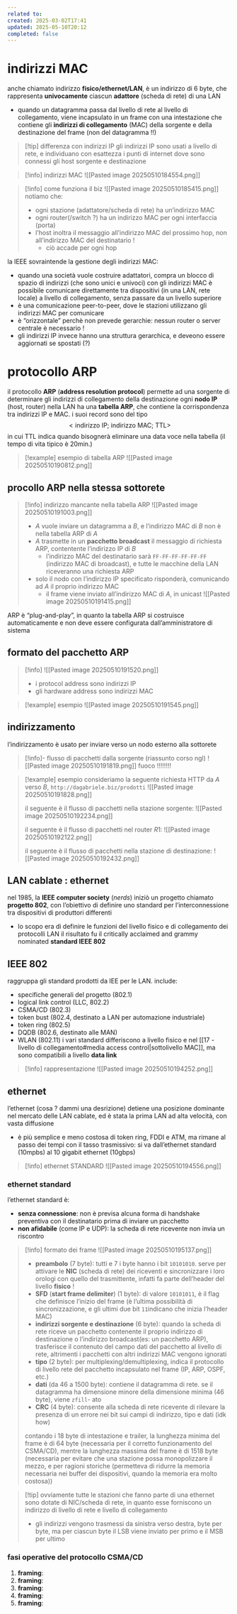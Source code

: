 ```yaml
---
related to: 
created: 2025-03-02T17:41
updated: 2025-05-10T20:12
completed: false
---
```

# indirizzi MAC
anche chiamato indirizzo **fisico/ethernet/LAN**, è un indirizzo di 6 byte, che rappresenta **univocamente** ciascun **adattore** (scheda di rete) di una LAN
- quando un datagramma passa dal livello di rete al livello di collegamento, viene incapsulato in un frame con una intestazione che contiene gli **indirizzi di collegamento** (MAC) della sorgente e della destinazione del frame (non del datagramma !!)
>[!tip] differenza con indirizzi IP
gli indirizzi IP sono usati a livello di rete, e individuano con esattezza i punti di internet dove sono connessi gli host sorgente e destinazione

>[!info] indirizzi MAC
![[Pasted image 20250510184554.png]]

>[!info] come funziona il biz
![[Pasted image 20250510185415.png]]
notiamo che:
>- ogni stazione (adattatore/scheda di rete) ha un’indirizzo MAC
>- ogni router(/switch ?) ha un indirizzo MAC per ogni interfaccia (porta)
>- l’host inoltra il messaggio all’indirizzo MAC del prossimo hop, non all’indirizzo MAC del destinatario !
>	- ciò accade per ogni hop

la IEEE sovraintende la gestione degli indirizzi MAC:
- quando una società vuole costruire adattatori, compra un blocco di spazio di indirizzi (che sono unici e univoci)
con gli indirizzi MAC è possibile comunicare direttamente tra dispositivi (in una LAN, rete locale) a livello di collegamento, senza passare da un livello superiore
- è una comunicazione peer-to-peer, dove le stazioni utilizzano gli indirizzi MAC per comunicare
- è “orizzontale” perchè non prevede gerarchie: nessun router o server centrale è necessario !
- gli indirizzi IP invece hanno una struttura gerarchica, e deveono essere aggiornati se spostati (?)
# protocollo ARP
il protocollo **ARP** (**address resolution protocol**) permette ad una sorgente di determinare gli indirizzi di collegamento della destinazione
ogni **nodo IP**  (host, router) nella LAN ha una **tabella ARP**, che contiene la corrispondenza tra indirizzi IP e MAC. i suoi record sono del tipo
$$
<\text{indirizzo IP; indirizzo MAC; TTL}>
$$
in cui $\text{TTL}$ indica quando bisognerà eliminare una data voce nella tabella (il tempo di vita tipico è 20min.)
>[!example] esempio di tabella ARP
![[Pasted image 20250510190812.png]]

## procollo ARP nella stessa sottorete
>[!info] indirizzo mancante nella tabella ARP
![[Pasted image 20250510191003.png]]
>- $A$ vuole inviare un datagramma a $B$, e l’indirizzo MAC di $B$ non è nella tabella ARP di $A$
>- $A$ trasmette in un **pacchetto broadcast** il messaggio di richiesta ARP, contentente l’indirizzo IP di $B$
>	- l’indirizzo MAC del destinatario sarà `FF-FF-FF-FF-FF-FF` (indirizzo MAC di broadcast), e tutte le macchine della LAN riceveranno una richiesta ARP
> - solo il nodo con l’indirizzo IP specificato risponderà, comunicando ad $A$ il proprio indirizzo MAC
> 	- il frame viene inviato all’indirizzo MAC di $A$, in unicast
![[Pasted image 20250510191415.png]]

ARP è “plug-and-play”, in quanto la tabella ARP si costruisce automaticamente e non deve essere configurata dall’amministratore di sistema 
## formato del pacchetto ARP
>[!info]
>![[Pasted image 20250510191520.png]]
> - i protocol address sono indirizzi IP
> - gli hardware address sono indirizzi MAC

>[!example] esempio
![[Pasted image 20250510191545.png]]
## indirizzamento
l’indirizzamento è usato per inviare verso un nodo esterno alla sottorete
>[!info]- flusso di pacchetti dalla sorgente (riassunto corso ngl)
![[Pasted image 20250510191819.png]]
fuoco !!!!!!!!

>[!example] esempio
consideriamo la seguente richiesta HTTP da $A$ verso $B$, `http://dagabriele.biz/prodotti`
![[Pasted image 20250510191828.png]]
>
>il seguente è il flusso di pacchetti nella stazione sorgente: 
![[Pasted image 20250510192234.png]]
>
>il seguente è il flusso di pacchetti nel router $R1$:
![[Pasted image 20250510192122.png]]
>
>il seguente è il flusso di pacchetti nella stazione di destinazione:
![[Pasted image 20250510192432.png]]

## LAN cablate : ethernet
nel 1985, la **IEEE computer society** (*nerds*) iniziò un progetto chiamato **progetto 802**, con l’obiettivo di definire uno standard per l’interconnessione tra dispositivi di produttori differenti
- lo scopo era di definire le funzioni del livello fisico e di collegamento dei protocolli LAN
il risultato fu il critically acclaimed and grammy nominated **standard IEEE 802**
## IEEE 802
raggruppa gli standard prodotti da IEE per le LAN. include: 
- specifiche generali del progetto (802.1)
- logical link control (LLC, 802.2)
- CSMA/CD (802.3)
- token bust (802.4, destinato a LAN per automazione industriale)
- token ring (802.5)
- DQDB (802.6, destinato alle MAN)
- WLAN (802.11)
i vari standard differiscono a livello fisico e nel [[17 - livello di collegamento#media access control|sottolivello MAC]], ma sono compatibili a livello **data link**
>[!info] rappresentazione
![[Pasted image 20250510194252.png]]

## ethernet
l’ethernet (cosa ? dammi una desrizione) detiene una posizione dominante nel mercato delle LAN cablate, ed è stata la prima LAN ad alta velocità, con vasta diffusione
- è più semplice e meno costosa di token ring, FDDI e ATM, ma rimane al passo dei tempi con il tasso trasmissivo: si va dall’ethernet standard (10mpbs) al 10 gigabit ethernet (10gbps)
>[!info] ethernet STANDARD
![[Pasted image 20250510194556.png]]
### ethernet standard
l’ethernet standard è:
- **senza connessione**: non è previsa alcuna forma di handshake preventiva con il destinatario prima di inviare un pacchetto
- **non afidabile** (come IP e UDP): la scheda di rete ricevente non invia un riscontro
>[!info] formato dei frame
![[Pasted image 20250510195137.png]]
> - **preambolo** (7 byte): tutti e 7 i byte hanno i bit `10101010`. serve per attivare le **NIC** (scheda di rete) dei riceventi e sincronizzare i loro orologi con quello del trasmittente, infatti fa parte dell’header del livello **fisico** !
> - **SFD** (**start frame delimiter**) (1 byte): di valore `10101011`, è il flag che definisce l’inizio del frame (è l’ultima possibilità di sincronizzazione, e gli ultimi due bit `11`indicano che inizia l’header MAC)
> - **indirizzi sorgente e destinazione** (6 byte): quando la scheda di rete riceve un pacchetto contenente il proprio indirizzo di destinazione o l’indirizzo broadcast(es: un pacchetto ARP), trasferisce il contenuto del campo dati del pacchetto al livello di rete, altrimenti i pacchetti con altri indirizzi MAC vengono ignorati
> - **tipo** (2 byte): per multiplexing/demultiplexing, indica il protocollo di livello rete del pacchetto incapsulato nel frame (IP, ARP, OSPF, etc.)
> - **dati** (da 46 a 1500 byte): contiene il datagramma di rete. se il datagramma ha dimensione minore della dimensione minima (46 byte), viene `zfill`- ato
> - **CRC** (4 byte): consente alla scheda di rete ricevente di rilevare la presenza di un errore nei bit sui campi di indirizzo, tipo e dati (idk how)
>
>contando i 18 byte di intestazione e trailer, la lunghezza minima del frame è di 64 byte  (necessaria per il corretto funzionamento del CSMA/CD), mentre la lunghezza massima del frame è di 1518 byte (necessaria per evitare che una stazione possa monopolizzare il mezzo, e per ragioni storiche (permetteva di ridurre la memoria necessaria nei buffer dei dispositivi, quando la memoria era molto costosa))

>[!tip] ovviamente
>tutte le stazioni che fanno parte di una ethernet sono dotate di NIC/scheda di rete, in quanto esse forniscono un indirizzo di livello di rete e livello di collegamento
> - gli indirizzi vengono trasmessi da sinistra verso destra, byte per byte, ma per ciascun byte il LSB viene inviato per primo e il MSB per ultimo

### fasi operative del protocollo CSMA/CD
1. **framing**:
2. **framing**:
3. **framing**:
4. **framing**:
5. **framing**: